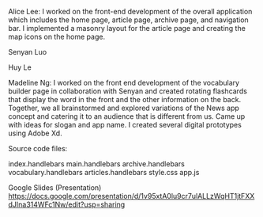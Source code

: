 Alice Lee: I worked on the front-end development of the overall application which includes the home page, 
article page, archive page, and navigation bar. I implemented a masonry layout for the article page 
and creating the map icons on the home page. 

Senyan Luo

Huy Le

Madeline Ng: I worked on the front end development of the vocabulary builder page in collaboration with Senyan and created rotating flashcards that display the word in the front and the other information on the back. Together, we all brainstormed and explored variations of the News app concept and catering it to an audience that is different from us. Came up with ideas for slogan and app name. I created several digital prototypes using Adobe Xd. 

Source code files: 

index.handlebars
main.handlebars 
archive.handlebars
vocabulary.handlebars
articles.handlebars
style.css
app.js

Google Slides (Presentation) 
https://docs.google.com/presentation/d/1v95xtA0lu9cr7ulALLzWqHT1jtFXXdJIna314WFc1Nw/edit?usp=sharing


